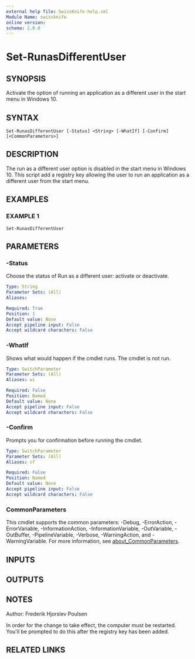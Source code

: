 ```yaml
---
external help file: SwissKnife-help.xml
Module Name: swissknife
online version:
schema: 2.0.0
---
```


# Set-RunasDifferentUser

## SYNOPSIS
Activate the option of running an application as a different user in the start menu in Windows 10.

## SYNTAX

```
Set-RunasDifferentUser [-Status] <String> [-WhatIf] [-Confirm] [<CommonParameters>]
```

## DESCRIPTION
The run as a different user option is disabled in the start menu in Windows 10.
This script add a registry key allowing the user to run an application as a different user from the start menu.

## EXAMPLES

### EXAMPLE 1
```
Set-RunasDifferentUser
```

## PARAMETERS

### -Status
Choose the status of Run as a different user: activate or deactivate.

```yaml
Type: String
Parameter Sets: (All)
Aliases:

Required: True
Position: 1
Default value: None
Accept pipeline input: False
Accept wildcard characters: False
```

### -WhatIf
Shows what would happen if the cmdlet runs.
The cmdlet is not run.

```yaml
Type: SwitchParameter
Parameter Sets: (All)
Aliases: wi

Required: False
Position: Named
Default value: None
Accept pipeline input: False
Accept wildcard characters: False
```

### -Confirm
Prompts you for confirmation before running the cmdlet.

```yaml
Type: SwitchParameter
Parameter Sets: (All)
Aliases: cf

Required: False
Position: Named
Default value: None
Accept pipeline input: False
Accept wildcard characters: False
```

### CommonParameters
This cmdlet supports the common parameters: -Debug, -ErrorAction, -ErrorVariable, -InformationAction, -InformationVariable, -OutVariable, -OutBuffer, -PipelineVariable, -Verbose, -WarningAction, and -WarningVariable. For more information, see [about_CommonParameters](http://go.microsoft.com/fwlink/?LinkID=113216).

## INPUTS

## OUTPUTS

## NOTES
Author: Frederik Hjorslev Poulsen

In order for the change to take effect, the computer must be restarted.
You'll be prompted to do this after the registry key has been added.

## RELATED LINKS
